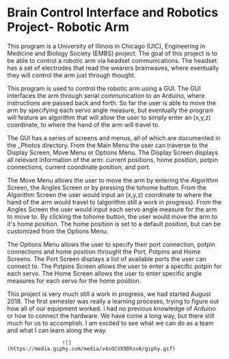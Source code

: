 # Brain Control Interface and Robotics Project- Robotic Arm 

This program is a University of Illinois in Chicago (UIC), Engineering in Medicine and Biology Society (EMBS) project. The goal of this project is to be able to control a robotic arm via headset communications. The headset has a set of electrodes that read the wearers brainwaves, where eventually they will control the arm just through thought.

This program is used to control the robotic arm using a GUI. The GUI interfaces the arm through serial communication to an Arduino, where instructions are passed back and forth. So far the user is able to move the arm by specifying each servo angle measure, but eventually the program will feature an algorithm that will allow the user to simply enter an (x,y,z) coordinate, to where the hand of the arm will travel to.

The GUI has a series of screens and menus, all of which are documented in the _Photos directory. From the Main Menu the user can traverse to the Display Screen, Move Menu or Options Menu. The Display Screen displays all relevant information of the arm: current positions, home position, potpin connections, current coordinate position, and port.

The Move Menu allows the user to move the arm by entering the Algorithm Screen, the Angles Screen or by pressing the tohome button. From the Algorithm Screen the user would input an (x,y,z) coordinate to where the hand of the arm would travel to (algorithm still a work in progress). From the Angles Screen the user would input each servo angle measure for the arm to move to. By clicking the tohome button, the user would move the arm to it's home position. The home position is set to a default position, but can be customized from the Options Menu.

The Options Menu allows the user to specify their port connection, potpin connections and home position throught the Port, Potpins and Home Screens. The Port Screen displays a list of available ports the user can connect to. The Potpins Screen allows the user to enter a specific potpin for each servo. The Home Screen allows the user to enter specific angle measures for each servo for the home position.  

This project is very much still a work in progress, we had started August 2018. The first semester was really a learning proceses, trying to figure out how all of our equipment worked. I had no previous knowledge of Arduino or how to connect the hardware. We have come a long way, but there still much for us to accomplish. I am excited to see what we can do as a team and what I can learn along the way.

                      ![](https://media.giphy.com/media/v4sOCVX9Dhsv6/giphy.gif)
